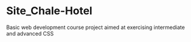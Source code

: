 # Site_Chale-Hotel
 Basic web development course project aimed at exercising intermediate and advanced CSS
